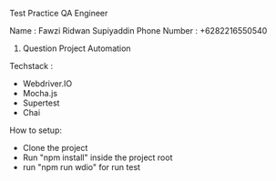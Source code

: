 Test Practice QA Engineer

Name : Fawzi Ridwan Supiyaddin
Phone Number : +6282216550540

1. Question Project Automation

Techstack :
- Webdriver.IO
- Mocha.js
- Supertest
- Chai

How to setup: 

- Clone the project
- Run "npm install" inside the project root
- run "npm run wdio" for run test